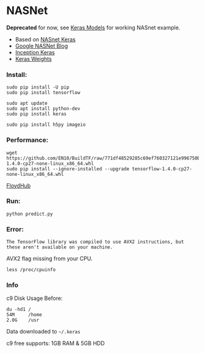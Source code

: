 # NASNet

**Deprecated** for now, see [Keras Models](https://github.com/EN10/KerasInception/blob/master/Models.md) for working NASnet example.

* Based on [NASnet Keras](https://github.com/johannesu/NASNet-keras)
* [Google NASNet Blog](https://research.googleblog.com/2017/11/automl-for-large-scale-image.html)
* [Inception Keras](https://github.com/EN10/KerasInception)
* [Keras Weights](https://github.com/titu1994/Keras-NASNet/releases)

### Install:

    sudo pip install -U pip
    sudo pip install tensorflow
    
    sudo apt update 
    sudo apt install python-dev 
    sudo pip install keras
    
    sudo pip install h5py imageio 

### Performance:

    wget https://github.com/EN10/BuildTF/raw/771df48529285c69ef760327121e996750b3916e/tensorflow-1.4.0-cp27-none-linux_x86_64.whl    
    sudo pip install --ignore-installed --upgrade tensorflow-1.4.0-cp27-none-linux_x86_64.whl

[FloydHub](https://github.com/EN10/FloydHub)

### Run:

    python predict.py

### Error:

`The TensorFlow library was compiled to use AVX2 instructions, but these aren't available on your machine.`

AVX2 flag missing from your CPU.

    less /proc/cpuinfo 
    
### Info

c9 Disk Usage Before:

    du -hd1 /
    54M     /home
    2.0G	/usr

Data downloaded to `~/.keras`

c9 free supports: 1GB RAM & 5GB HDD